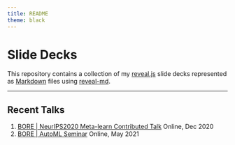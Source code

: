```yaml
---
title: README
theme: black
---
```


# Slide Decks

This repository contains a collection of my [reveal.js](https://revealjs.com/) 
slide decks represented as [Markdown](https://daringfireball.net/projects/markdown/syntax) files using [reveal-md](https://github.com/webpro/reveal-md).

---

## Recent Talks

1. [BORE | NeurIPS2020 Meta-learn Contributed Talk](bore-neurips2020-meta-learn/index.html)
   Online, Dec 2020
1. [BORE | AutoML Seminar](bore-automl-seminar-2021/index.html)
   Online, May 2021
